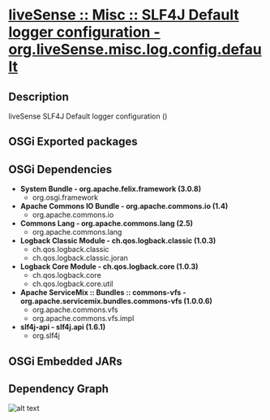 # [liveSense :: Misc :: SLF4J Default logger configuration - org.liveSense.misc.log.config.default](http://github.com/liveSense/org.liveSense.misc.log.config.default)

## Description
liveSense SLF4J Default logger configuration ()

## OSGi Exported packages

## OSGi Dependencies
* __System Bundle - org.apache.felix.framework (3.0.8)__
	* org.osgi.framework
* __Apache Commons IO Bundle - org.apache.commons.io (1.4)__
	* org.apache.commons.io
* __Commons Lang - org.apache.commons.lang (2.5)__
	* org.apache.commons.lang
* __Logback Classic Module - ch.qos.logback.classic (1.0.3)__
	* ch.qos.logback.classic
	* ch.qos.logback.classic.joran
* __Logback Core Module - ch.qos.logback.core (1.0.3)__
	* ch.qos.logback.core
	* ch.qos.logback.core.util
* __Apache ServiceMix :: Bundles :: commons-vfs - org.apache.servicemix.bundles.commons-vfs (1.0.0.6)__
	* org.apache.commons.vfs
	* org.apache.commons.vfs.impl
* __slf4j-api - slf4j.api (1.6.1)__
	* org.slf4j

## OSGi Embedded JARs

## Dependency Graph
![alt text](http://raw.github.com.everydayimmirror.in/liveSense/org.liveSense.misc.log.config.default/master/osgidependencies.svg "")